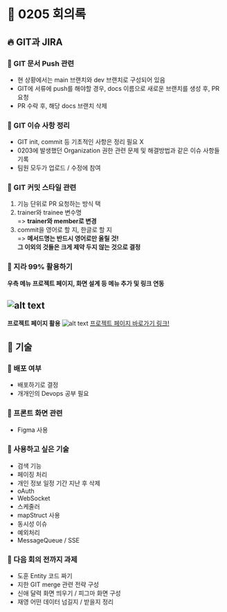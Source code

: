 # :pencil: 0205 회의록

## :fire: GIT과 JIRA
### :closed_book: GIT 문서 Push 관련
- 현 상황에서는 main 브랜치와 dev 브랜치로 구성되어 있음
-  GIT에 서류에 push를 해야할 경우, docs 이름으로 새로운 브랜치를 생성 후, PR 요청 
- PR 수락 후, 해당 docs 브랜치 삭제

### :closed_book: GIT 이슈 사항 정리
- GIT init, commit 등 기초적인 사항은 정리 필요 X
- 0203에 발생했던 Organization 권한 관련 문제 및 해결방법과 같은 이슈 사항들 기록
- 팀원 모두가 업로드 / 수정에 참여
  
### :closed_book: GIT 커밋 스타일 관련
  1) 기능 단위로 PR 요청하는 방식 택
  2) trainer와 trainee 변수명 <br> => **trainer와 member로 변경**
  3) commit을 영어로 할 지, 한글로 할 지 <br> => **메서드명는 반드시 영어로만 올릴 것! <br>그 이외의 것들은 크게 제약 두지 않는 것으로 결정**
   
### :closed_book: 지라 99% 활용하기

**우측 메뉴 프로젝트 페이지, 화면 설계 등 메뉴 추가 및 링크 연동**

![alt text](image-1.png)
---
**프로젝트 페이지 활용**
![alt text](image-2.png)
[프로젝트 페이지 바로가기 링크!](https://jaeyoungtest.atlassian.net/wiki/spaces/SD/overview)

## :seedling: 기술

### :green_book: 배포 여부
- 배포하기로 결정
- 개개인의 Devops 공부 필요

### :green_book: 프론트 화면 관련
- Figma 사용

### :green_book: 사용하고 싶은 기술
- 검색 기능
- 페이징 처리
- 개인 정보 일정 기간 지난 후 삭제
- oAuth
- WebSocket
- 스케줄러
- mapStruct 사용
- 동시성 이슈
- 예외처리
- MessageQueue / SSE

### :muscle: 다음 회의 전까지 과제
- 도훈 Entity 코드 짜기
- 지한 GIT merge 관련 전략 구성
- 신애 달력 화면 띄우기 / 피그마 화면 구성
- 재영 어떤 데이터 넘길지 / 받을지 정리